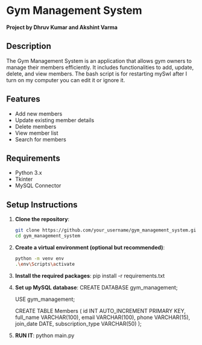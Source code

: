 # Gym Management System

**Project by Dhruv Kumar and Akshint Varma**

## Description

The Gym Management System is an application that allows gym owners to manage their members efficiently. It includes functionalities to add, update, delete, and view members. The bash script is for restarting mySwl after I turn on my computer you can edit it or ignore it.

## Features

- Add new members
- Update existing member details
- Delete members
- View member list
- Search for members

## Requirements

- Python 3.x
- Tkinter
- MySQL Connector

## Setup Instructions

1. **Clone the repository**:
   ```bash
   git clone https://github.com/your_username/gym_management_system.git
   cd gym_management_system

2. **Create a virtual environment (optional but recommended)**:
    ```bash
    python -m venv env
    .\env\Scripts\activate


3. **Install the required packages**:
    pip install -r requirements.txt

4. **Set up MySQL database**:
    CREATE DATABASE gym_management;

    USE gym_management;

    CREATE TABLE Members 
    (
    id INT AUTO_INCREMENT PRIMARY KEY,
    full_name VARCHAR(100),
    email VARCHAR(100),
    phone VARCHAR(15),
    join_date DATE,
    subscription_type VARCHAR(50)
    );

5. **RUN IT**:
    python main.py

